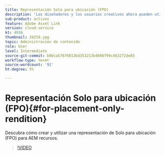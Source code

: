 ```yaml
---
title: Representación Solo para ubicación (FPO)
description: 'Los diseñadores y los usuarios creativos ahora pueden utilizar los recursos de Adobe Experience Manager en sus aplicaciones de escritorio de Adobe Creative Cloud favoritas. La extensión de vínculo de recursos de Adobe para Adobe Creative Cloud Enterprise amplía la capacidad para buscar, examinar, ordenar, previsualizar, cargar recursos, retirar, modificar, registrar y ver metadatos de AEM recursos en herramientas de Creative Cloud como Adobe Photoshop, InDesign y Illustrator. '
sub-product: activos
feature: Adobe Asset Link
version: cloud-service
kt: 4916
thumbnail: 34259.jpg
topic: Administración de contenido
role: User
level: Intermediate
source-git-commit: b0bca57676813bd353213b4808f99c463272de85
workflow-type: tm+mt
source-wordcount: '92'
ht-degree: 5%

---
```



# Representación Solo para ubicación (FPO){#for-placement-only-rendition}

Descubra cómo crear y utilizar una representación de Solo para ubicación (FPO) para AEM recursos.

>[!VIDEO](https://video.tv.adobe.com/v/34259/?quality=12)